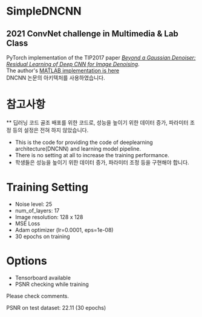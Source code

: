 # SimpleDNCNN
## 2021 ConvNet challenge in Multimedia & Lab Class  
PyTorch implementation of the TIP2017 paper [*Beyond a Gaussian Denoiser: Residual Learning of Deep CNN for Image Denoising*](http://ieeexplore.ieee.org/document/7839189/).  
The author's [MATLAB implementation is here](https://github.com/cszn/DnCNN)  
DNCNN 논문의 아키텍처를 사용하였습니다.

# 참고사항
** 딥러닝 코드 골조 배포를 위한 코드로, 성능을 높이기 위한 데이터 증가, 파라미터 조정 등의 설정은 전혀 하지 않았습니다.
* This is the code for providing the code of deeplearning architecture(DNCNN) and learning model pipeline. 
* There is no setting at all to increase the training performance.
* 학생들은 성능을 높이기 위한 데이터 증가, 파라미터 조정 등을 구현해야 합니다.

# Training Setting
* Noise level: 25
* num_of_layers: 17
* Image resolution: 128 x 128
* MSE Loss
* Adam optimizer (lr=0.0001, eps=1e-08)
* 30 epochs on training

# Options
* Tensorboard available
* PSNR checking while training  
  
Please check comments.  

PSNR on test dataset: 22.11 (30 epochs)

